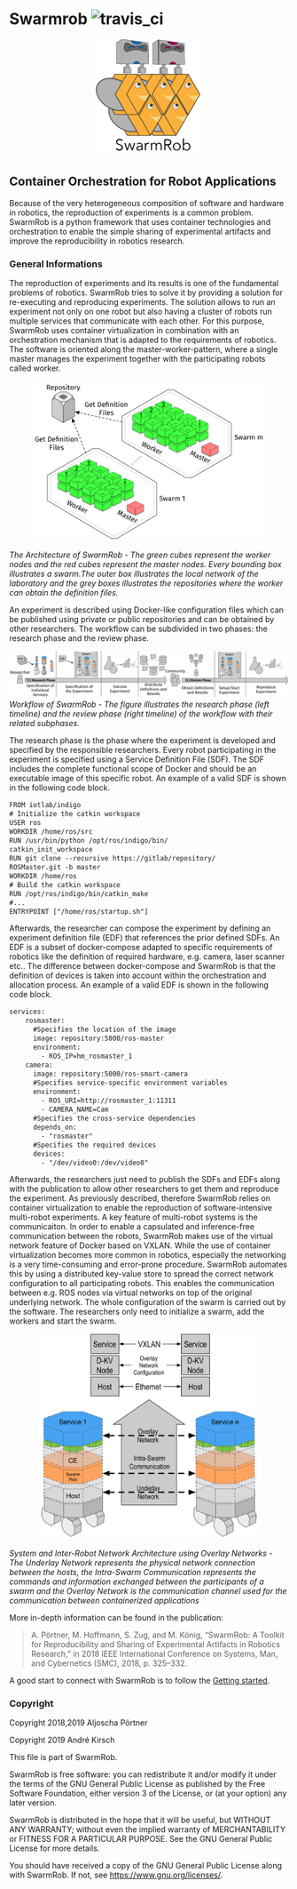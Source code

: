 # Swarmrob ![travis_ci](https://travis-ci.com/AljoschaP/SwarmRob.svg?token=gbhG8z3VZ5gzPsveAuLR&branch=master)
<p align="center"> 
<img src="docs/_static/images/SwarmRob_Main_Logo.png" alt="SwarmRob Logo" width="193" height="212">
</p>

## Container Orchestration for Robot Applications
Because of the very heterogeneous composition of software and hardware in robotics, the reproduction of experiments is a common problem.
SwarmRob is a python framework that uses container technologies and orchestration to enable the simple sharing of experimental artifacts and improve the reproducibility
in robotics research.

### General Informations
The reproduction of experiments and its results is one of the fundamental problems of robotics. SwarmRob tries to solve it by providing a solution for re-executing and reproducing experiments. The solution allows to run an experiment not only on one robot but also having a cluster of robots run multiple services that communicate with each other. For this purpose, SwarmRob uses container virtualization in combination with an orchestration mechanism that is adapted to the requirements of robotics. The software is oriented along the master-worker-pattern, where a single master manages the experiment together with the participating robots called worker.

<p align="center"> 
<img src="docs/_static/images/swarmrob_architecture.png" alt="SwarmRob Architecture" width="421" height="288">
</p>

*The Architecture of SwarmRob - The green cubes represent the worker nodes and the red cubes represent the master nodes. Every bounding box illustrates a swarm.The outer box illustrates the local network of the laboratory and the grey boxes illustrates the repositories where the worker can obtain the definition files.*

An experiment is described using Docker-like configuration files which can be published using private or public repositories and can be obtained by other researchers. The workflow can be subdivided in two phases: the research phase and the review phase.

![Workflow](docs/_static/images/workflow.png)
*Workflow of SwarmRob - The figure illustrates the research phase (left timeline) and the review phase (right timeline) of the workflow with their related subphases.*

The research phase is the phase where the experiment is developed and specified by the responsible researchers. Every robot participating in the experiment is specified using a Service Definition File (SDF). The SDF includes the complete functional scope of Docker and should be an executable image of this specific robot. An example of a valid SDF is shown in the following code block.

```
FROM iotlab/indigo
# Initialize the catkin workspace
USER ros
WORKDIR /home/ros/src
RUN /usr/bin/python /opt/ros/indigo/bin/
catkin_init_workspace
RUN git clone --recursive https://gitlab/repository/
ROSMaster.git -b master
WORKDIR /home/ros
# Build the catkin workspace
RUN /opt/ros/indigo/bin/catkin_make
#...
ENTRYPOINT ["/home/ros/startup.sh"]
```

Afterwards, the researcher can compose the experiment by defining an experiment definition file (EDF) that references the prior defined SDFs. An EDF is a subset of docker-compose adapted to specific requirements of robotics like the definition of required hardware, e.g. camera, laser scanner etc.. The difference between docker-compose and SwarmRob is that the definition of devices is taken into account within the orchestration and allocation process. An example of a valid EDF is shown in the following code block.

```
services:
    rosmaster:
      #Specifies the location of the image
      image: repository:5000/ros-master
      environment:
        - ROS_IP=hm_rosmaster_1
    camera:
      image: repository:5000/ros-smart-camera
      #Specifies service-specific environment variables
      environment:
        - ROS_URI=http://rosmaster_1:11311
        - CAMERA_NAME=Cam
      #Specifies the cross-service dependencies
      depends_on:
        - "rosmaster"
      #Specifies the required devices
      devices:
        - "/dev/video0:/dev/video0"
```

Afterwards, the researchers just need to publish the SDFs and EDFs along with the publication to allow other researchers to get them and reproduce the experiment. As previously described, therefore SwarmRob relies on container virtualization to enable the reproduction of software-intensive multi-robot experiments. A key feature of multi-robot systems is the communicaiton. In order to enable a capsulated and inference-free communication between the robots, SwarmRob makes use of the virtual network feature of Docker based on VXLAN. While the use of container virtualization becomes more common in robotics, especially the networking is a very time-consuming and error-prone procedure. SwarmRob automates this by using a distributed key-value store to spread the correct network configuration to all participating robots. This enables the communication between e.g. ROS nodes via virtual networks on top of the original underlying network. The whole configuration of the swarm is carried out by the software. The researchers only need to initialize a swarm, add the workers and start the swarm.
<p align="center"> 
<img src="docs/_static/images/networking.png" alt="Networking" width="402" height="370">
</p>

*System and Inter-Robot Network Architecture using Overlay Networks - The Underlay Network represents the physical network connection between the hosts, the Intra-Swarm Communication represents the commands and information exchanged between the participants of a swarm and the Overlay Network is the communication channel used for the communication between containerized applications*

More in-depth information can be found in the publication:

> A. Pörtner, M. Hoffmann, S. Zug, and M. König, “SwarmRob: A Toolkit for Reproducibility and Sharing of Experimental Artifacts in Robotics Research,” in 2018 IEEE International Conference on Systems, Man, and Cybernetics (SMC), 2018, p. 325–332. 

A good start to connect with SwarmRob is to follow the [Getting started](https://aljoschap.github.io/SwarmRob/).

### Copyright
Copyright 2018,2019 Aljoscha Pörtner

Copyright 2019 André Kirsch

This file is part of SwarmRob.

SwarmRob is free software: you can redistribute it and/or modify
it under the terms of the GNU General Public License as published by
the Free Software Foundation, either version 3 of the License, or
(at your option) any later version.

SwarmRob is distributed in the hope that it will be useful,
but WITHOUT ANY WARRANTY; without even the implied warranty of
MERCHANTABILITY or FITNESS FOR A PARTICULAR PURPOSE.  See the
GNU General Public License for more details.

You should have received a copy of the GNU General Public License
along with SwarmRob.  If not, see <https://www.gnu.org/licenses/>.

